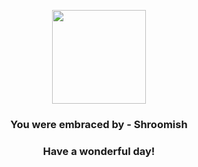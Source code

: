 <p align="center">
    <img src="https://raw.githubusercontent.com/PokeAPI/sprites/master/sprites/pokemon/285.png" width="150" height="150">
</p>
<h3 align="center">You were embraced by - <b>Shroomish</b></h3>
<h3 align="center">Have a wonderful day!</h3>

